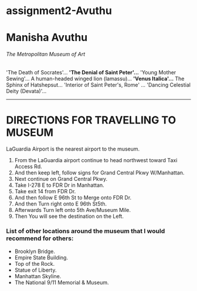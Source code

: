 # assignment2-Avuthu
# Manisha Avuthu
###### The Metropolitan Museum of Art
'The Death of Socrates'...
**'The Denial of Saint Peter'...**
'Young Mother Sewing'...
A human-headed winged lion (lamassu)...
**'Venus Italica'...**
The Sphinx of Hatshepsut...
'Interior of Saint Peter's, Rome' ...
'Dancing Celestial Deity (Devata)'...
***
# DIRECTIONS FOR TRAVELLING TO MUSEUM
LaGuardia Airport is the nearest airport to the museum.

1. From the LaGuardia airport continue to head northwest toward Taxi Access Rd.
2.  And then keep left, follow signs for Grand Central Pkwy W/Manhattan.
3. Next continue on Grand Central Pkwy. 
4. Take I-278 E to FDR Dr in Manhattan. 
5. Take exit 14 from FDR Dr.
6. And then follow E 96th St to Merge onto FDR Dr. 
7. And then Turn right onto E 96th St5th.
7. Afterwards Turn left onto 5th Ave/Museum Mile.
8. Then You will see the destination on the Left.

### List of other locations around the museum that I would recommend for others:
* Brooklyn Bridge.
* Empire State Building.
* Top of the Rock.
* Statue of Liberty.
* Manhattan Skyline.
* The National 9/11 Memorial & Museum.







